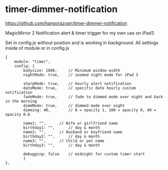 # timer-dimmer-notification

https://github.com/hangorazvan/timer-dimmer-notification

MagicMirror 2 Notification alert & timer trigger for my own use on iPad3

Set in config.js without position and is working in background.
All settings inside of module or in config.js

	{
		module: "timer",
		config: {
			bodysize: 1080,		// Minimum window width
			nightMode: true,	// zoomed night mode for iPad 3

			sharpMode: true,	// hourly alert notification
			dateMode: true,		// specific date hourly custom notification
			fadeMode: true,		// fade to dimmed mode over night and back in the morning
			dimmMode: true,		// dimmed mode over night
			dimming: 40,		// 0 = opacity 1, 100 = opacity 0, 40 = opacity 0.6

			name1: "",		// Wife or girlfriend name
			birthday1: "",		// day & month
			name2: "",		// Husband or boyfriend name
			birthday2: "",		// day & month
			name3: "",		// Child or pet name
			birthday3: "",		// day & month

			debugging: false 	// midnight for custom timer start
			}
	},
